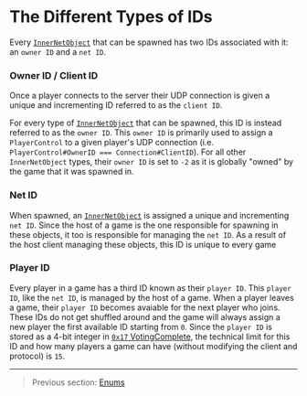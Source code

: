 # The Different Types of IDs

Every [`InnerNetObject`](../05_innernetobject_types/README.md) that can be spawned has two IDs associated with it: an `owner ID` and a `net ID`.

### Owner ID / Client ID

Once a player connects to the server their UDP connection is given a unique and incrementing ID referred to as the `client ID`.

For every type of [`InnerNetObject`](../05_innernetobject_types/README.md) that can be spawned, this ID is instead referred to as the `owner ID`. This `owner ID` is primarily used to assign a `PlayerControl` to a given player's UDP connection (i.e. `PlayerControl#OwnerID === Connection#ClientID`). For all other `InnerNetObject` types, their `owner ID` is set to `-2` as it is globally "owned" by the game that it was spawned in.

### Net ID

When spawned, an [`InnerNetObject`](../05_innernetobject_types/README.md) is assigned a unique and incrementing `net ID`. Since the host of a game is the one responsible for spawning in these objects, it too is responsible for managing the `net ID`. As a result of the host client managing these objects, this ID is unique to every game

### Player ID

Every player in a game has a third ID known as their `player ID`. This `player ID`, like the `net ID`, is managed by the host of a game. When a player leaves a game, their `player ID` becomes avaiable for the next player who joins. These IDs do not get shuffled around and the game will always assign a new player the first available ID starting from `0`. Since the `player ID` is stored as a 4-bit integer in [`0x17` VotingComplete](../04_rpc_message_types/23_votingcomplete.md#the-vote-states-bitfield), the technical limit for this ID and how many players a game can have (without modifying the client and protocol) is `15`.

---

> Previous section: [Enums](06_enums.md)
